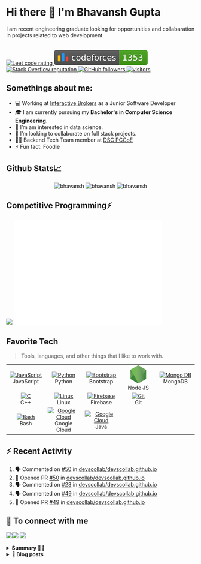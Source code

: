 # Hi there 👋 I'm Bhavansh Gupta

I am recent engineering graduate looking for opportunities and collabaration in projects related to web development.
<br/>
<br/>
<p align="left">
  <a href="https://leetcode.com/bhavansh_11/">
    <img src="https://cp-logo.vercel.app/leetcode/bhavansh_11/" alt="Leet code rating" />
  </a>
  <a href="https://codeforces.com/profile/bhavansh_11">
    <img src="https://raw.githubusercontent.com/bhavansh/cf-stats/main/output/rating.svg" alt="Codeforces rating" />
  </a>
  <a href="https://stackoverflow.com/users/13806440/bhavansh-gupta">
    <img alt="Stack Overflow reputation" src="https://img.shields.io/stackexchange/stackoverflow/r/13806440?color=orange&label=reputation&logo=stackoverflow">
  </a>
  <a href="https://github.com/bhavansh?tab=followers">
    <img alt="GitHub followers" src="https://img.shields.io/github/followers/bhavansh?color=green&logo=github">
  </a>
  <a href="https://github.com/bhavansh/">
    <img src="https://komarev.com/ghpvc/?username=bhavansh" alt="visitors" />
  </a>

</p>

## Somethings about me:

-   💻 Working at <a href="https://www.interactivebrokers.com/en/home.php">Interactive Brokers</a> as a Junior Software Developer
-   🎓 I am currently pursuing my **Bachelor's in Computer Science Engineering**.
-   🌱 I’m am interested in data science.
-   🤝 I’m looking to collaborate on full stack projects.
-   🦸‍♂️ Backend Tech Team member at [DSC PCCoE](https://github.com/dscpccoe)
-   ⚡ Fun fact: Foodie

## Github Stats📈

<p align="center">
<img width="30%" src="https://github-readme-stats.vercel.app/api?username=bhavansh&show_icons=true&theme=dark&locale=en&hide_border=true" alt="bhavansh" />
<img width="32%" src="https://github-readme-streak-stats.herokuapp.com/?user=bhavansh&theme=highcontrast&hide_border=true" alt="bhavansh" />
<img width="23%" src="https://github-readme-stats.vercel.app/api/top-langs?username=bhavansh&show_icons=true&theme=dark&locale=en&layout=compact&hide_border=true" alt="bhavansh" /> 
</p>

## Competitive Programming⚡
<p float="left">
<img height="273em" src="https://leetcard.jacoblin.cool/bhavansh_11?theme=light&font=Karma&ext=contest" />
<img height="280em" src="https://raw.githubusercontent.com/bhavansh/cf-stats/main/output/light_card.svg" />
</p>

<h2 align="left" id="bhavansh">Favorite Tech</h2>

> Tools, languages, and other things that I like to work with.

<table align="center">
  <tr>
    <td align="center" width="96">
      <a href="#bhavansh">
        <img src="https://upload.wikimedia.org/wikipedia/commons/thumb/9/99/Unofficial_JavaScript_logo_2.svg/1024px-Unofficial_JavaScript_logo_2.svg.png" width="48" height="48" alt="JavaScript" />
      </a>
      <br>JavaScript
    </td>
    <td align="center" width="96">
      <a href="#bhavansh">
        <img src="https://upload.wikimedia.org/wikipedia/commons/thumb/c/c3/Python-logo-notext.svg/1200px-Python-logo-notext.svg.png" width="48" height="48" alt="Python" />
      </a>
      <br>Python
    </td>
    <!-- <td align="center" width="96">
      <a href="#bhavansh">
        <img src="https://cdn.worldvectorlogo.com/logos/django.svg" width="48" height="48" alt="Django" />
      </a>
      <br>Django
    </td>
    <td align="center" width="96">
      <a href="#bhavansh">
        <img src="https://i.ibb.co/jDGr3z0/azure-removebg-preview.png" width="48" height="48" alt="Azure" />
      </a>
      <br>Azure
    </td>
    <td align="center" width="96">
      <a href="#bhavansh">
        <img src="https://upload.wikimedia.org/wikipedia/commons/thumb/4/4c/Typescript_logo_2020.svg/1200px-Typescript_logo_2020.svg.png" width="48" height="48" alt="TypeScript" />
      </a>
      <br>TypeScript
    </td>
    <td align="center" width="96">
      <a href="#bhavansh">
        <img src="https://brandlogos.net/wp-content/uploads/2020/09/react-logo.png" width="48" height="48" alt="React" />
      </a>
      <br>React JS
    </td> -->
    <td align="center" width="96">
      <a href="#bhavansh">
        <img src="https://cdn.worldvectorlogo.com/logos/bootstrap-4.svg" width="48" height="48" alt="Bootstrap" />
      </a>
      <br>Bootstrap
    </td>
    <td align="center" width="96">
      <a href="#bhavansh">
        <img src="https://raw.githubusercontent.com/github/explore/80688e429a7d4ef2fca1e82350fe8e3517d3494d/topics/nodejs/nodejs.png" width="48" height="48" alt="Node JS" />
      </a>
      <br>Node JS
    </td>
     <td align="center" width="96"> 
      <a href="#bhavansh" >
        <img src="https://i.ibb.co/QXHcMvM/58481021cef1014c0b5e494b.png" width="48" height="48" alt="Mongo DB" />
      </a>
      <br>MongoDB
    </td>
  </tr>
  
  <tr>
    <td align="center" width="96"> 
      <a href="#bhavansh" >
        <img src="https://brandeps.com/logo-download/C/C++-logo-vector-01.svg" width="48" height="48" alt="C" />
      </a>
      <br>C++
    </td>
    <td align="center" width="96">
      <a href="#bhavansh" >
        <img src="https://camo.githubusercontent.com/d7574156c7a1844d3c2907bae0e76254cca759290c08e08a6ef2bd7543c8c0ca/68747470733a2f2f692e6962622e636f2f737331374b47302f63376238313133323437666563643833626439623565643562643366333464352d72656d6f766562672d707265766965772e706e67" width="48" height="48" alt="Linux" />
      </a>
      <br>Linux
    </td>
    <!-- <td align="center"  width="96">
      <a href="#bhavansh">
        <img src="https://static.cdnlogo.com/logos/g/42/gatsby.svg" width="48" height="48" alt="Gatsby" />
      </a>
      <br>Gatsby
    </td>
    <td align="center"  width="96">
      <a href="#bhavansh">
        <img src="https://upload.wikimedia.org/wikipedia/commons/thumb/9/91/Electron_Software_Framework_Logo.svg/1024px-Electron_Software_Framework_Logo.svg.png" width="48" height="48" alt="Electron" />
      </a>
      <br>Electron
    </td> -->
    <td align="center" width="96">
      <a href="#bhavansh">
        <img src="https://4.bp.blogspot.com/-rtNRVM3aIvI/XJX_U07Z-II/AAAAAAAAJXY/YpdOo490FTgdKOxM4qDG-2-EzcNFAWkKACK4BGAYYCw/s1600/logo%2Bfirebase%2Bicon.png" width="48" height="48" alt="Firebase" />
      </a>
      <br>Firebase
    </td>
    <!-- <td align="center"  width="96">
      <a href="#bhavansh">
        <img src="https://upload.wikimedia.org/wikipedia/commons/thumb/9/98/WordPress_blue_logo.svg/480px-WordPress_blue_logo.svg.png" width="48" height="48" alt="WordPress" />
      </a>
      <br>WordPress
    </td>
    <td align="center" width="96">
      <a href="#bhavansh" >
        <img src="https://upload.wikimedia.org/wikipedia/commons/thumb/1/17/GraphQL_Logo.svg/2048px-GraphQL_Logo.svg.png" width="48" height="48" alt="GraphQL" />
      </a>
      <br>GraphQL
    </td> -->
    <td align="center" width="96">
      <a href="#bhavansh" >
        <img src="https://upload.wikimedia.org/wikipedia/commons/thumb/3/3f/Git_icon.svg/1200px-Git_icon.svg.png" width="48" height="48" alt="Git" />
      </a>
      <br>Git
    </td>
    <!-- <td align="center" width="96">
      <a href="#bhavansh" >
        <img src="https://i.ibb.co/LzmYpDX/146-1466902-php-logo-png-transparent-php-logo-png-png-removebg-preview.png" width="48" height="48" alt="PHP" />
      </a>
      <br>PHP
    </td> -->
  </tr>
   <tr>
    <!-- <td align="center" width="96">
      <a href="#bhavansh">
        <img src="https://upload.wikimedia.org/wikipedia/commons/thumb/d/d5/Tailwind_CSS_Logo.svg/2048px-Tailwind_CSS_Logo.svg.png" width="48" height="48" alt="TailWind" />
      </a>
      <br>TailWind
    </td> -->
    <td align="center" width="96">
      <a href="#bhavansh">
        <img src="https://bashlogo.com/img/symbol/png/full_colored_dark.png" width="48" height="48" alt="Bash" />
      </a>
      <br>Bash
    </td>
    <!-- <td align="center" width="96">
      <a href="#bhavansh">
        <img src="https://upload.wikimedia.org/wikipedia/commons/3/33/Figma-logo.svg" width="45" height="45" alt="Figma" />
      </a>
      <br>Figma
    </td>
    <td align="center" width="96">
      <a href="#bhavansh">
        <img src="https://upload.wikimedia.org/wikipedia/commons/thumb/2/2d/Tensorflow_logo.svg/1200px-Tensorflow_logo.svg.png" width="48" height="48" alt="Tensorflow" />
      </a>
      <br>Tensorflow
    </td>
    <td align="center" width="96">
      <a href="#bhavansh">
        <img src="https://media.zeemly.com/zeemly/product/material-ui.png" width="48" height="48" alt="Material UI" />
      </a>
      <br>Material ui
    </td>
    <td align="center" width="96">
      <a href="#bhavansh">
        <img src="https://cdn.icon-icons.com/icons2/2107/PNG/512/file_type_solidity_icon_130156.png" width="48" height="48" alt="Solidity" />
      </a>
      <br>Solidity
    </td>
     <td align="center" width="96"> 
      <a href="#bhavansh" >
        <img src="https://cdn.worldvectorlogo.com/logos/redux.svg" width="48" height="48" alt="Redux" />
      </a>
      <br>Redux
    </td>
          <td align="center" width="96"> 
      <a href="#bhavansh" >
        <img src="https://raw.githubusercontent.com/samfromaway/samfromaway/master/.github/images/nextjs.png" width="48" height="48" alt="Next JS" />
      </a>
      <br>Next JS
    </td> -->
    <td align="center" width="96"> 
      <a href="#bhavansh" >
        <img src="https://brandeps.com/logo-download/G/Google-Cloud-logo-vector-01.svg" width="48" height="48" alt="Google Cloud" />
      </a>
      <br>Google Cloud
    </td>
        <td align="center" width="96"> 
      <a href="#bhavansh" >
        <img src="https://brandeps.com/logo-download/J/Java-logo-vector-01.svg" width="48" height="48" alt="Google Cloud" />
      </a>
      <br>Java
    </td>
  </tr>
    
</table>

## ⚡ Recent Activity

<!--START_SECTION:activity-->

1. 🗣 Commented on [#50](https://github.com/devscollab/devscollab.github.io/issues/50) in [devscollab/devscollab.github.io](https://github.com/devscollab/devscollab.github.io)
2. 💪 Opened PR [#50](https://github.com/devscollab/devscollab.github.io/pull/50) in [devscollab/devscollab.github.io](https://github.com/devscollab/devscollab.github.io)
3. 🗣 Commented on [#23](https://github.com/devscollab/devscollab.github.io/issues/23) in [devscollab/devscollab.github.io](https://github.com/devscollab/devscollab.github.io)
4. 🗣 Commented on [#49](https://github.com/devscollab/devscollab.github.io/issues/49) in [devscollab/devscollab.github.io](https://github.com/devscollab/devscollab.github.io)
5. 💪 Opened PR [#49](https://github.com/devscollab/devscollab.github.io/pull/49) in [devscollab/devscollab.github.io](https://github.com/devscollab/devscollab.github.io)
 <!--END_SECTION:activity-->

## 🤝 To connect with me

<p>

[<img src ="https://img.shields.io/badge/portfolio-%23.svg?&style=for-the-badge&logo=&logoColor=white%22">](https://bhavansh.github.io/)[<img src="https://img.shields.io/badge/medium-%2312100E.svg?&style=for-the-badge&logo=medium&logoColor=white" />](https://medium.com/@bhavanshmgupta) [<img src="https://img.shields.io/badge/linkedin-%230077B5.svg?&style=for-the-badge&logo=linkedin&logoColor=white" />](https://www.linkedin.com/in/bhavanshgupta/)

</p>

<details>
 <summary><b>Summary 👨‍💻</b></summary>
<br>
    
![Metrics](https://metrics.lecoq.io/bhavansh?template=classic&activity=1&followup=1&languages=1&lines=1&people=1&activity.limit=5&activity.days=14&activity.filter=all&activity.visibility=all&activity.timestamps=false&languages.colors=github&languages.threshold=0%25&people.limit=28&people.size=28&people.types=followers%2C%20following&people.identicons=false&people.shuffle=false&config.timezone=Asia%2FCalcutta&config.twemoji=true)
    
</details>

<details>
<summary>📖<b> Blog posts </b></summary>

<!-- BLOG-POST-LIST:START -->

-   [People and Economy Post Covid-19](https://medium.com/@bhavansh/people-and-economy-post-covid-19-1bf425be8317?source=rss-20d5606e644------2)
<!-- BLOG-POST-LIST:END -->

## </details>
